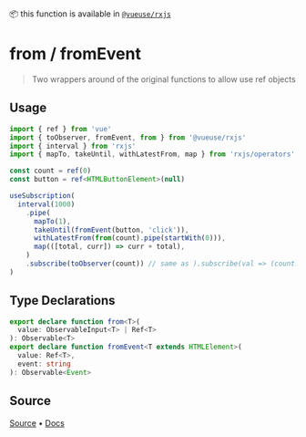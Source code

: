 <!--DEMO_STARTS--><!--DEMO_ENDS-->

<!--HEAD_STARTS-->
📦 this function is available in [`@vueuse/rxjs`](/?path=/story/rxjs--readme)


<!--HEAD_ENDS-->


# from / fromEvent

> Two wrappers around of the original functions to allow use ref objects

## Usage

```ts
import { ref } from 'vue'
import { toObserver, fromEvent, from } from '@vueuse/rxjs'
import { interval } from 'rxjs'
import { mapTo, takeUntil, withLatestFrom, map } from 'rxjs/operators'

const count = ref(0)
const button = ref<HTMLButtonElement>(null)

useSubscription(
  interval(1000)
    .pipe(
      mapTo(1),
      takeUntil(fromEvent(button, 'click')),
      withLatestFrom(from(count).pipe(startWith(0))),
      map(([total, curr]) => curr + total),
    )
    .subscribe(toObserver(count)) // same as ).subscribe(val => (count.value = val))
)
```


<!--FOOTER_STARTS-->
## Type Declarations

```typescript
export declare function from<T>(
  value: ObservableInput<T> | Ref<T>
): Observable<T>
export declare function fromEvent<T extends HTMLElement>(
  value: Ref<T>,
  event: string
): Observable<Event>
```

## Source

[Source](https://github.com/antfu/vueuse/blob/master/packages/rxjs/from/index.ts) • [Docs](https://github.com/antfu/vueuse/blob/master/packages/rxjs/from/index.md)


<!--FOOTER_ENDS-->